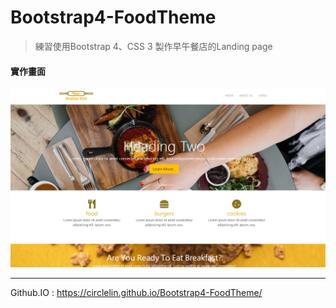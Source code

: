 # Bootstrap4-FoodTheme
>  練習使用Bootstrap 4、CSS 3 製作早午餐店的Landing page

#### 實作畫面
![image](https://github.com/CircleLin/Bootstrap4-FoodTheme/blob/master/fooddemo.PNG)

* * *
Github.IO : https://circlelin.github.io/Bootstrap4-FoodTheme/
